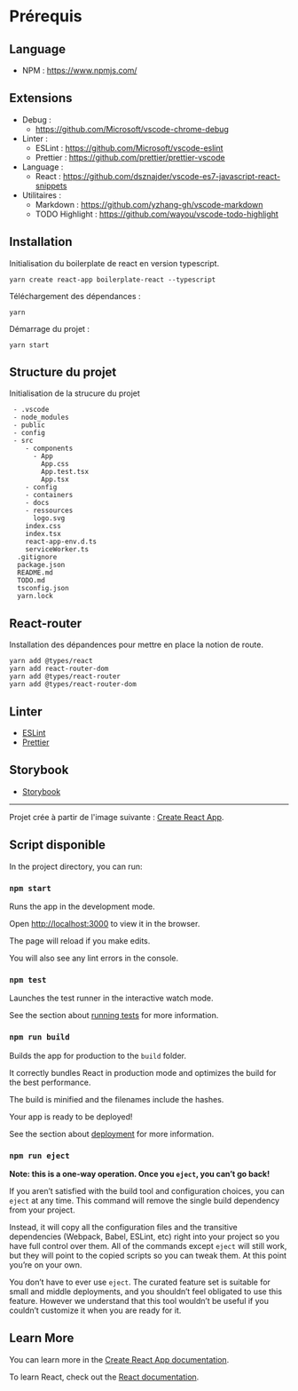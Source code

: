 # Prérequis

## Language

- NPM : <https://www.npmjs.com/>

## Extensions

- Debug :
  - <https://github.com/Microsoft/vscode-chrome-debug>
- Linter :
  - ESLint : <https://github.com/Microsoft/vscode-eslint>
  - Prettier : <https://github.com/prettier/prettier-vscode>
- Language :
  - React : <https://github.com/dsznajder/vscode-es7-javascript-react-snippets>
- Utilitaires :
  - Markdown : <https://github.com/yzhang-gh/vscode-markdown>
  - TODO Highlight : <https://github.com/wayou/vscode-todo-highlight>

## Installation

Initialisation du boilerplate de react en version typescript.

```yarn
yarn create react-app boilerplate-react --typescript
```

Téléchargement des dépendances :

```yarn
yarn
```

Démarrage du projet :

```yarn
yarn start
```

## Structure du projet

Initialisation de la strucure du projet

```folder
 - .vscode
 - node_modules
 - public
 - config
 - src
    - components
      - App
        App.css
        App.test.tsx
        App.tsx
    - config
    - containers
    - docs
    - ressources
      logo.svg
    index.css
    index.tsx
    react-app-env.d.ts
    serviceWorker.ts
  .gitignore
  package.json
  README.md
  TODO.md
  tsconfig.json
  yarn.lock
```

## React-router

Installation des dépandences pour mettre en place la notion de route.

```yarn
yarn add @types/react
yarn add react-router-dom
yarn add @types/react-router
yarn add @types/react-router-dom
```

## Linter

- [ESLint](/src/docs/eslint.md)
- [Prettier](/src/docs/prettier.md)

## Storybook

- [Storybook](/src/docs/storybook.md)

---

Projet crée à partir de l'image suivante : [Create React App](https://github.com/facebook/create-react-app).

## Script disponible

In the project directory, you can run:

### `npm start`

Runs the app in the development mode.

Open [http://localhost:3000](http://localhost:3000) to view it in the browser.

The page will reload if you make edits.

You will also see any lint errors in the console.

### `npm test`

Launches the test runner in the interactive watch mode.

See the section about [running tests](https://facebook.github.io/create-react-app/docs/running-tests) for more information.

### `npm run build`

Builds the app for production to the `build` folder.

It correctly bundles React in production mode and optimizes the build for the best performance.

The build is minified and the filenames include the hashes.

Your app is ready to be deployed!

See the section about [deployment](https://facebook.github.io/create-react-app/docs/deployment) for more information.

### `npm run eject`

**Note: this is a one-way operation. Once you `eject`, you can’t go back!**

If you aren’t satisfied with the build tool and configuration choices, you can `eject` at any time. This command will remove the single build dependency from your project.

Instead, it will copy all the configuration files and the transitive dependencies (Webpack, Babel, ESLint, etc) right into your project so you have full control over them. All of the commands except `eject` will still work, but they will point to the copied scripts so you can tweak them. At this point you’re on your own.

You don’t have to ever use `eject`. The curated feature set is suitable for small and middle deployments, and you shouldn’t feel obligated to use this feature. However we understand that this tool wouldn’t be useful if you couldn’t customize it when you are ready for it.

## Learn More

You can learn more in the [Create React App documentation](https://facebook.github.io/create-react-app/docs/getting-started).

To learn React, check out the [React documentation](https://reactjs.org/).
